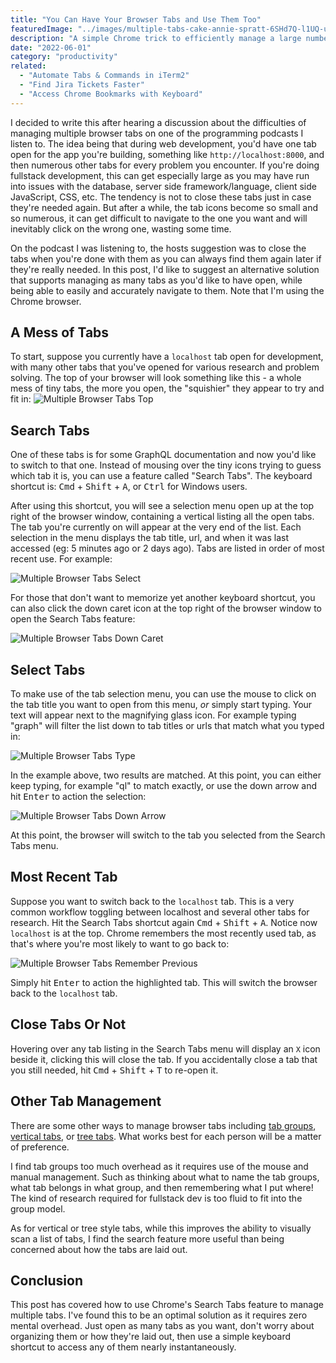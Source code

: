 ```yaml
---
title: "You Can Have Your Browser Tabs and Use Them Too"
featuredImage: "../images/multiple-tabs-cake-annie-spratt-6SHd7Q-l1UQ-unsplash.jpg"
description: "A simple Chrome trick to efficiently manage a large number of tabs."
date: "2022-06-01"
category: "productivity"
related:
  - "Automate Tabs & Commands in iTerm2"
  - "Find Jira Tickets Faster"
  - "Access Chrome Bookmarks with Keyboard"
---
```


I decided to write this after hearing a discussion about the difficulties of managing multiple browser tabs on one of the programming podcasts I listen to. The idea being that during web development, you'd have one tab open for the app you're building, something like `http://localhost:8000`, and then numerous other tabs for every problem you encounter. If you're doing fullstack development, this can get especially large as you may have run into issues with the database, server side framework/language, client side JavaScript, CSS, etc. The tendency is not to close these tabs just in case they're needed again. But after a while, the tab icons become so small and so numerous, it can get difficult to navigate to the one you want and will inevitably click on the wrong one, wasting some time.

On the podcast I was listening to, the hosts suggestion was to close the tabs when you're done with them as you can always find them again later if they're really needed. In this post, I'd like to suggest an alternative solution that supports managing as many tabs as you'd like to have open, while being able to easily and accurately navigate to them. Note that I'm using the Chrome browser.

## A Mess of Tabs

To start, suppose you currently have a `localhost` tab open for development, with many other tabs that you've opened for various research and problem solving. The top of your browser will look something like this - a whole mess of tiny tabs, the more you open, the "squishier" they appear to try and fit in:
![Multiple Browser Tabs Top](../images/multiple-browser-tabs-top.png "Multiple Browser Tabs Top")

## Search Tabs

One of these tabs is for some GraphQL documentation and now you'd like to switch to that one. Instead of mousing over the tiny icons trying to guess which tab it is, you can use a feature called "Search Tabs". The keyboard shortcut is: <kbd class="markdown-kbd">Cmd</kbd> + <kbd class="markdown-kbd">Shift</kbd> + <kbd class="markdown-kbd">A</kbd>, or <kbd class="markdown-kbd">Ctrl</kbd> for Windows users.

After using this shortcut, you will see a selection menu open up at the top right of the browser window, containing a vertical listing all the open tabs. The tab you're currently on will appear at the very end of the list. Each selection in the menu displays the tab title, url, and when it was last accessed (eg: 5 minutes ago or 2 days ago). Tabs are listed in order of most recent use. For example:

![Multiple Browser Tabs Select](../images/multiple-browser-tabs-select.png "Multiple Browser Tabs Select")

For those that don't want to memorize yet another keyboard shortcut, you can also click the down caret icon at the top right of the browser window to open the Search Tabs feature:

![Multiple Browser Tabs Down Caret](../images/multiple-browser-tabs-down-caret.png "Multiple Browser Tabs Down Caret")

## Select Tabs

To make use of the tab selection menu, you can use the mouse to click on the tab title you want to open from this menu, *or* simply start typing. Your text will appear next to the magnifying glass icon. For example typing "graph" will filter the list down to tab titles or urls that match what you typed in:

![Multiple Browser Tabs Type](../images/multiple-browser-tabs-type.png "Multiple Browser Tabs Type")

In the example above, two results are matched. At this point, you can either keep typing, for example "ql" to match exactly, or use the down arrow and hit <kbd class="markdown-kbd">Enter</kbd> to action the selection:

![Multiple Browser Tabs Down Arrow](../images/multiple-browser-tabs-down-arrow.png "Multiple Browser Tabs Down Arrow")

At this point, the browser will switch to the tab you selected from the Search Tabs menu.

## Most Recent Tab

Suppose you want to switch back to the `localhost` tab. This is a very common workflow toggling between localhost and several other tabs for research. Hit the Search Tabs shortcut again <kbd class="markdown-kbd">Cmd</kbd> + <kbd class="markdown-kbd">Shift</kbd> + <kbd class="markdown-kbd">A</kbd>. Notice now `localhost` is at the top. Chrome remembers the most recently used tab, as that's where you're most likely to want to go back to:

![Multiple Browser Tabs Remember Previous](../images/multiple-browser-tabs-remember-previous.png "Multiple Browser Tabs Remember Previous")

Simply hit <kbd class="markdown-kbd">Enter</kbd> to action the highlighted tab. This will switch the browser back to the `localhost` tab.

## Close Tabs Or Not

Hovering over any tab listing in the Search Tabs menu will display an `X` icon beside it, clicking this will close the tab. If you accidentally close a tab that you still needed, hit <kbd class="markdown-kbd">Cmd</kbd> + <kbd class="markdown-kbd">Shift</kbd> + <kbd class="markdown-kbd">T</kbd> to re-open it.

## Other Tab Management

There are some other ways to manage browser tabs including [tab groups](https://www.lifewire.com/group-tabs-in-chrome-5221144), [vertical tabs](https://www.digitaltrends.com/computing/why-every-browser-needs-veritcal-tabs/), or [tree tabs](https://www.howtogeek.com/207887/HOW-TO-USE-VERTICAL-TREE-STYLE-TABS-IN-YOUR-WEB-BROWSER/). What works best for each person will be a matter of preference.

I find tab groups too much overhead as it requires use of the mouse and manual management. Such as thinking about what to name the tab groups, what tab belongs in what group, and then remembering what I put where! The kind of research required for fullstack dev is too fluid to fit into the group model.

As for vertical or tree style tabs, while this improves the ability to visually scan a list of tabs, I find the search feature more useful than being concerned about how the tabs are laid out.

## Conclusion

This post has covered how to use Chrome's Search Tabs feature to manage multiple tabs. I've found this to be an optimal solution as it requires zero mental overhead. Just open as many tabs as you want, don't worry about organizing them or how they're laid out, then use a simple keyboard shortcut to access any of them nearly instantaneously.